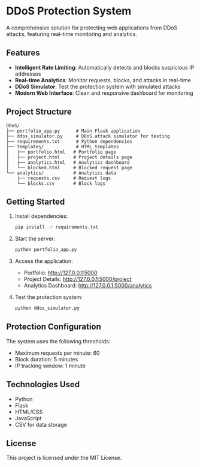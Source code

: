 # DDoS Protection System

A comprehensive solution for protecting web applications from DDoS attacks, featuring real-time monitoring and analytics.

## Features

- **Intelligent Rate Limiting**: Automatically detects and blocks suspicious IP addresses
- **Real-time Analytics**: Monitor requests, blocks, and attacks in real-time
- **DDoS Simulator**: Test the protection system with simulated attacks
- **Modern Web Interface**: Clean and responsive dashboard for monitoring

## Project Structure

```
DDoS/
├── portfolio_app.py      # Main Flask application
├── ddos_simulator.py     # DDoS attack simulator for testing
├── requirements.txt      # Python dependencies
├── templates/            # HTML templates
│   ├── portfolio.html   # Portfolio page
│   ├── project.html     # Project details page
│   ├── analytics.html   # Analytics dashboard
│   └── blocked.html     # Blocked request page
└── analytics/           # Analytics data
    ├── requests.csv     # Request logs
    └── blocks.csv       # Block logs
```

## Getting Started

1. Install dependencies:
   ```bash
   pip install -r requirements.txt
   ```

2. Start the server:
   ```bash
   python portfolio_app.py
   ```

3. Access the application:
   - Portfolio: http://127.0.0.1:5000
   - Project Details: http://127.0.0.1:5000/project
   - Analytics Dashboard: http://127.0.0.1:5000/analytics

4. Test the protection system:
   ```bash
   python ddos_simulator.py
   ```

## Protection Configuration

The system uses the following thresholds:
- Maximum requests per minute: 60
- Block duration: 5 minutes
- IP tracking window: 1 minute

## Technologies Used

- Python
- Flask
- HTML/CSS
- JavaScript
- CSV for data storage

## License

This project is licensed under the MIT License. 
